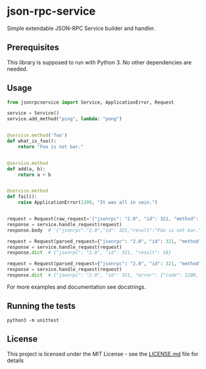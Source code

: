 # json-rpc-service

Simple extendable JSON-RPC Service builder and handler.

## Prerequisites

This library is supposed to run with Python 3. No other dependencies are needed.

## Usage

```python
from jsonrpcservice import Service, ApplicationError, Request

service = Service()
service.add_method("ping", lambda: "pong")


@service.method('foo')
def what_is_foo():
    return "Foo is not bar."


@service.method
def add(a, b):
    return a + b


@service.method
def fail():
    raise ApplicationError(1200, "It was all in vain.")


request = Request(raw_request='{"jsonrpc": "2.0", "id": 321, "method": "foo"}')
response = service.handle_request(request)
response.body  # '{"jsonrpc":"2.0","id": 321,"result":"Foo is not bar."}'

request = Request(parsed_request={"jsonrpc": "2.0", "id": 321, "method": "add", "params": {"a": 5, "b": 13}})
response = service.handle_request(request)
response.dict  # {"jsonrpc": "2.0", "id": 321, "result": 18}

request = Request(parsed_request={"jsonrpc": "2.0", "id": 321, "method": "fail"})
response = service.handle_request(request)
response.dict  # {"jsonrpc": "2.0", "id": 321, "error": {"code": 1200, "message": "It was all in vain."}}
```

For more examples and documentation see docstrings.


## Running the tests

```
python3 -m unittest
```

## License

This project is licensed under the MIT License - see the [LICENSE.md](LICENSE.md) file for details

